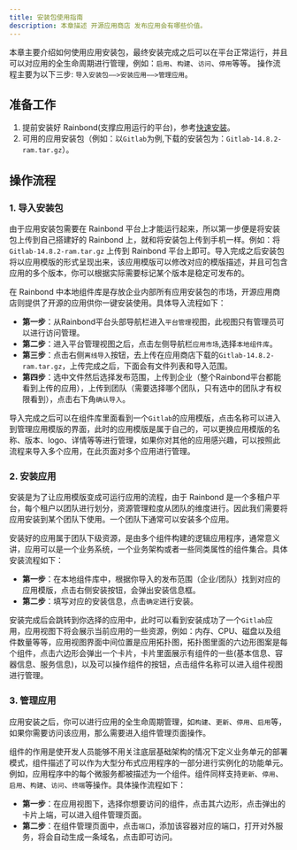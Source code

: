 ```yaml
---
title: 安装包使用指南
description: 本章描述 开源应用商店 发布应用会有哪些价值。
---
```


本章主要介绍如何使用应用安装包，最终安装完成之后可以在平台正常运行，并且可以对应用的全生命周期进行管理，例如：`启用`、`构建`、`访问`、`停用`等等。
操作流程主要为以下三步: `导入安装包——>安装应用——>管理应用`。

## 准备工作

1. 提前安装好 Rainbond(支撑应用运行的平台)，参考[快速安装](/docs/quick-start/quick-install)。
2. 可用的应用安装包（例如：以`Gitlab`为例,下载的安装包为：`Gitlab-14.8.2-ram.tar.gz`）。

## 操作流程

### 1. 导入安装包

由于应用安装包需要在 Rainbond 平台上才能运行起来，所以第一步便是将安装包上传到自己搭建好的 Rainbond 上，就和将安装包上传到手机一样。例如：将`Gitlab-14.8.2-ram.tar.gz` 上传到 Rainbond 平台上即可。导入完成之后安装包将以应用模版的形式呈现出来，该应用模版可以修改对应的模版描述，并且可包含应用的多个版本，你可以根据实际需要标记某个版本是稳定可发布的。

在 Rainbond 中本地组件库是存放企业内部所有应用安装包的市场，开源应用商店则提供了开源的应用供你一键安装使用。具体导入流程如下：

- **第一步**：从Rainbond平台头部导航栏进入`平台管理`视图，此视图只有管理员可以进行访问管理。
- **第二步**：进入平台管理视图之后，点击左侧导航栏`应用市场`,选择`本地组件库`。
- **第三步**：点击右侧`离线导入`按钮，去上传在应用商店下载的`Gitlab-14.8.2-ram.tar.gz`，上传完成之后，下面会有文件列表和导入范围。
- **第四步**：选中文件然后选择发布范围，上传到企业（整个Rainbond平台都能看到上传的应用），上传到团队（需要选择哪个团队，只有选中的团队才有权限看到），点击右下角`确认导入`。

导入完成之后可以在组件库里面看到一个`Gitlab`的应用模版，点击名称可以进入到管理应用模版的界面，此时的应用模版是属于自己的，可以更换应用模版的名称、版本、logo、详情等等进行管理，如果你对其他的应用感兴趣，可以按照此流程来导入多个应用，在此页面对多个应用进行管理。

### 2. 安装应用

安装是为了让应用模版变成可运行应用的流程，由于 Rainbond 是一个多租户平台，每个租户以团队进行划分，资源管理粒度从团队的维度进行。因此我们需要将应用安装到某个团队下使用。一个团队下通常可以安装多个应用。

安装好的应用属于团队下级资源，是由多个组件构建的逻辑应用程序，通常意义讲，应用可以是一个业务系统，一个业务架构或者一些同类属性的组件集合。具体安装流程如下：

- **第一步**：在本地组件库中，根据你导入的发布范围（企业/团队）找到对应的应用模版，点击右侧安装按钮，会弹出安装信息框。
- **第二步**：填写对应的安装信息，点击`确定`进行安装。

安装完成后会跳转到你选择的应用中，此时可以看到安装成功了一个`Gitlab`应用，应用视图下将会展示当前应用的一些资源，例如：内存、CPU、磁盘以及组件数量等等，应用视图界面中间位置是应用拓扑图，拓扑图里面的六边形图案是每个组件，点击六边形会弹出一个卡片，卡片里面展示有组件的一些(基本信息、容器信息、服务信息)，以及可以操作组件的按钮，点击组件名称可以进入组件视图进行管理。

### 3. 管理应用

应用安装之后，你可以进行应用的全生命周期管理，如`构建`、`更新`、`停用`、`启用`等，如果你需要访问该应用，那么需要进入组件管理页面操作。

组件的作用是使开发人员能够不用关注底层基础架构的情况下定义业务单元的部署模式，组件描述了可以作为大型分布式应用程序的一部分进行实例化的功能单元。例如，应用程序中的每个微服务都被描述为一个组件。组件同样支持`更新`、`停用`、`启用`、`构建`、`访问`、`终端`等操作。具体操作流程如下：

- **第一步**：在应用视图下，选择你想要访问的组件，点击其六边形，点击弹出的卡片上端，可以进入组件管理页面。
- **第二步**：在组件管理页面中，点击`端口`，添加该容器对应的端口，打开对外服务，将会自动生成一条域名，点击即可访问。
